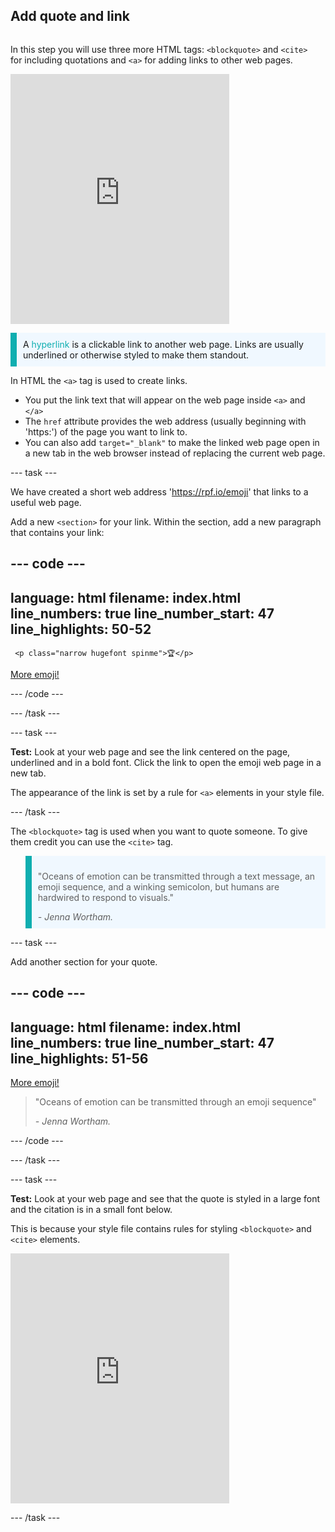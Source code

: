 ## Add quote and link

<div style="display: flex; flex-wrap: wrap">
<div style="flex-basis: 200px; flex-grow: 1; margin-right: 15px;">

In this step you will use three more HTML tags: `<blockquote>` and `<cite>` for including quotations and `<a>` for adding links to other web pages. 

</div>
<div>
<iframe src="https://trinket.io/embed/html/4603f442a9?outputOnly=true" width="350" height="400" frameborder="0" marginwidth="0" marginheight="0" allowfullscreen></iframe>
</div>
</div>

<p style="border-left: solid; border-width:10px; border-color: #0faeb0; background-color: aliceblue; padding: 10px;">
A <span style="color: #0faeb0">hyperlink</span> is a clickable link to another web page. Links are usually underlined or otherwise styled to make them standout. 
</p>

In HTML the `<a>` tag is used to create links. 

+ You put the link text that will appear on the web page inside `<a>` and `</a>` 
+ The `href` attribute provides the web address (usually beginning with 'https:') of the page you want to link to. 
+ You can also add `target="_blank"` to make the linked web page open in a new tab in the web browser instead of replacing the current web page.  

--- task ---

We have created a short web address 'https://rpf.io/emoji' that links to a useful web page. 

Add a new `<section>` for your link. Within the section, add a new paragraph that contains your link:

--- code ---
---
language: html
filename: index.html
line_numbers: true
line_number_start: 47
line_highlights: 50-52
---
     <p class="narrow hugefont spinme">🏆</p>         
  </section>

  <section>
     <p class="xcenter"><a href="https://rpf.io/emoji" target="_blank">More emoji!</a></p>
  </section>

--- /code ---

--- /task ---

--- task ---

**Test:** Look at your web page and see the link centered on the page, underlined and in a bold font. Click the link to open the emoji web page in a new tab. 

The appearance of the link is set by a rule for `<a>` elements in your style file. 

--- /task ---

The `<blockquote>` tag is used when you want to quote someone. To give them credit you can use the `<cite>` tag.

<blockquote style="border-left: solid; border-width:10px; border-color: #0faeb0; background-color: aliceblue; padding: 10px;">
           <p>"Oceans of emotion can be transmitted through a text message, an emoji sequence, and a winking semicolon, but humans are hardwired to respond to visuals."</p>
           <cite>- Jenna Wortham.</cite>
</blockquote>

--- task ---

Add another section for your quote.  

--- code ---
---
language: html
filename: index.html
line_numbers: true
line_number_start: 47
line_highlights: 51-56
---
  <section>
     <p class="xcenter"><a href="https://rpf.io/emoji" target="_blank">More emoji!</a></p>
  </section>

  <section>
       <blockquote>
           <p>"Oceans of emotion can be transmitted through an emoji sequence"</p>
           <cite>- Jenna Wortham.</cite>
       </blockquote>
  </section>

--- /code ---

--- /task ---


--- task ---

**Test:** Look at your web page and see that the quote is styled in a large font and the citation is in a small font below. 

This is because your style file contains rules for styling `<blockquote>` and `<cite>` elements. 

<div>
<iframe src="https://trinket.io/embed/html/4603f442a9?outputOnly=true" width="350" height="400" frameborder="0" marginwidth="0" marginheight="0" allowfullscreen></iframe>
</div>

--- /task ---



